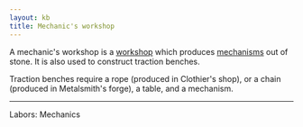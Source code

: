 ```yaml
---
layout: kb
title: Mechanic's workshop
---
```


A mechanic's workshop is a [workshop](workshops.html) which produces [mechanisms](mechanism.html) out of stone. It is also used to construct traction benches.

Traction benches require a rope (produced in Clothier's shop), or a chain (produced in Metalsmith's forge), a table, and a mechanism.

---
Labors: Mechanics